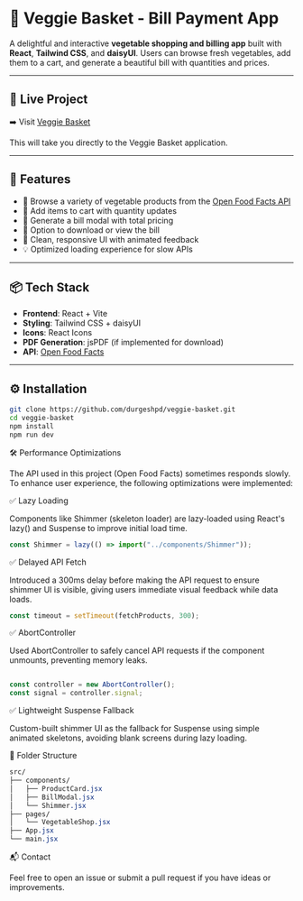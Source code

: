 # 🥕 Veggie Basket - Bill Payment App

A delightful and interactive **vegetable shopping and billing app** built with **React**, **Tailwind CSS**, and **daisyUI**. Users can browse fresh vegetables, add them to a cart, and generate a beautiful bill with quantities and prices.

---

## 🔗 Live Project

➡️ Visit [Veggie Basket](https://veggie-basket.vercel.app/)

This will take you directly to the Veggie Basket application.

---

## 🚀 Features

- 🍅 Browse a variety of vegetable products from the [Open Food Facts API](https://world.openfoodfacts.org/)
- 🛒 Add items to cart with quantity updates
- 📄 Generate a bill modal with total pricing
- 🧾 Option to download or view the bill
- 🎨 Clean, responsive UI with animated feedback
- 💡 Optimized loading experience for slow APIs

---

## 📦 Tech Stack

- **Frontend**: React + Vite
- **Styling**: Tailwind CSS + daisyUI
- **Icons**: React Icons
- **PDF Generation**: jsPDF (if implemented for download)
- **API**: [Open Food Facts](https://world.openfoodfacts.org/)

---

## ⚙️ Installation

```bash
git clone https://github.com/durgeshpd/veggie-basket.git
cd veggie-basket
npm install
npm run dev
```

🛠 Performance Optimizations

The API used in this project (Open Food Facts) sometimes responds slowly. To enhance user experience, the following optimizations were implemented:

✅ Lazy Loading

Components like Shimmer (skeleton loader) are lazy-loaded using React's lazy() and Suspense to improve initial load time.

```js
const Shimmer = lazy(() => import("../components/Shimmer"));
```
✅ Delayed API Fetch

Introduced a 300ms delay before making the API request to ensure shimmer UI is visible, giving users immediate visual feedback while data loads.

```js
const timeout = setTimeout(fetchProducts, 300);
```
✅ AbortController

Used AbortController to safely cancel API requests if the component unmounts, preventing memory leaks.

```js

const controller = new AbortController();
const signal = controller.signal;
```
✅ Lightweight Suspense Fallback

Custom-built shimmer UI as the fallback for Suspense using simple animated skeletons, avoiding blank screens during lazy loading.

📁 Folder Structure
```css
src/
├── components/
│   ├── ProductCard.jsx
│   ├── BillModal.jsx
│   └── Shimmer.jsx
├── pages/
│   └── VegetableShop.jsx
├── App.jsx
└── main.jsx
```

📬 Contact

Feel free to open an issue or submit a pull request if you have ideas or improvements.
